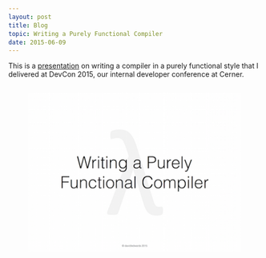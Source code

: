 ```yaml
---
layout: post
title: Blog
topic: Writing a Purely Functional Compiler
date: 2015-06-09
---
```

<div class="content" markdown="1">

This is a [presentation](https://www.dropbox.com/s/km2e3cjy3ee282l/writing-purely-functional-compiler.pdf?dl=0) on writing a compiler in a purely functional style that I delivered at DevCon 2015, our internal developer conference at Cerner.

<div class="columns is-mobile is-centered">
    <div class="column is-half">
        <a href="https://www.dropbox.com/s/km2e3cjy3ee282l/writing-purely-functional-compiler.pdf?dl=0">
            <figure class="image">
                <img src="/images/writing-a-purely-functional-compiler.png"/>
            </figure>
        </a>
    </div>
</div>

</div>
